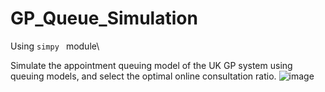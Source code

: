 # GP_Queue_Simulation
Using  `simpy ` module\\

Simulate the appointment queuing model of the UK GP system using queuing models, and select the optimal online consultation ratio.
![image](https://github.com/user-attachments/assets/4008135b-f361-4791-9eda-88b49698bf2a)
